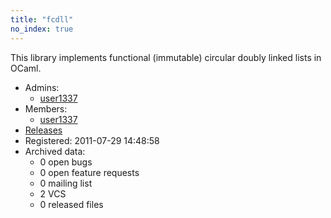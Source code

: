 ```yaml
---
title: "fcdll"
no_index: true
---
```


This library implements functional (immutable) circular doubly linked lists in OCaml.


* Admins:
  * [user1337](/users/user1337)
* Members:
  * [user1337](/users/user1337)
* [Releases](https://download.ocamlcore.org/fcdll)
* Registered: 2011-07-29 14:48:58
* Archived data:
  * 0 open bugs
  * 0 open feature requests
  * 0 mailing list
  * 2 VCS
  * 0 released files
